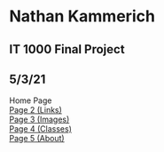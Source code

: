 # Nathan Kammerich
## IT 1000 Final Project
## 5/3/21
Home Page \
[Page 2 (Links)](page2.md) \
[Page 3 (Images)](page3.md) \
[Page 4 (Classes)](page4.md) \
[Page 5 (About)](page5.md) 